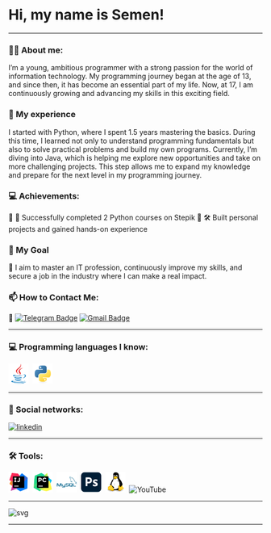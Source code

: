 
# Hi, my name is Semen!

---
### 👨‍💻 About me:

I’m a young, ambitious programmer with a strong passion for the world of information technology. My programming journey began at the age of 13, and since then, it has become an essential part of my life. Now, at 17, I am continuously growing and advancing my skills in this exciting field.

### 🌱 My experience
I started with Python, where I spent 1.5 years mastering the basics. During this time, I learned not only to understand programming fundamentals but also to solve practical problems and build my own programs.
Currently, I’m diving into Java, which is helping me explore new opportunities and take on more challenging projects. This step allows me to expand my knowledge and prepare for the next level in my programming journey.

### 💻 Achievements:
🔹 🔭 Successfully completed 2 Python courses on Stepik
🔹 🛠️ Built personal projects and gained hands-on experience

### 🎯 My Goal
🔹 I aim to master an IT profession, continuously improve my skills, and secure a job in the industry where I can make a real impact.

### 📫 How to Contact Me:
🔹 [![Telegram Badge](https://img.shields.io/badge/-Cyud-blue?style=flat&logo=Telegram&logoColor=white)](https://t.me/Cyud2023) [![Gmail Badge](https://img.shields.io/badge/-Gmail-red?style=flat&logo=Gmail&logoColor=white)](mailto:cyud.2019@gmail.com)

---
### 💻 Programming languages I know:
<img src="https://github.com/devicons/devicon/blob/master/icons/java/java-original.svg" title="java" alt="java" width="40" height="40"/>&nbsp;
<img src="https://github.com/devicons/devicon/blob/master/icons/python/python-original.svg" title="python" alt="python" width="40" height="40"/>&nbsp;


---
### 🤝 Social networks:
  <div id="badges">
    <a href="https://www.linkedin.com/in/simen-poiarkov-2b60b225b/" target="_blank">
      <img src="https://cdn-icons-png.flaticon.com/512/2504/2504799.png" width="40" height="40" alt="linkedin" />
    </a>

    
---
### 🛠 Tools:
<img src="https://github.com/devicons/devicon/blob/master/icons/intellij/intellij-original.svg" title="intellij" alt="intellij" width="40" height="40"/>&nbsp;
<img src="https://github.com/devicons/devicon/blob/master/icons/pycharm/pycharm-original.svg" title="pycharm" alt="pycharm" width="40" height="40"/>&nbsp;
<img src="https://github.com/devicons/devicon/blob/master/icons/mysql/mysql-plain-wordmark.svg" title="SQL" alt="SQL" width="40" height="40"/>&nbsp;
<img src="https://github.com/devicons/devicon/blob/master/icons/photoshop/photoshop-plain.svg" title="photoshop" alt="photoshop" width="40" height="40"/>&nbsp;
<img src="https://github.com/devicons/devicon/blob/master/icons/linux/linux-original.svg" title="linux" alt="linux" width="40" height="40"/>&nbsp;
<img src="https://upload.wikimedia.org/wikipedia/commons/9/9e/YouTube_Logo_%282013-2017%29.svg" title="YouTube" alt="YouTube" width="40" height="40"/>&nbsp;


---
![svg](https://github.com/FilimonovAlexey/FilimonovAlexey/blob/50be29f8a24667802c3fa5393c879a2db3caf641/assets/github-snake.svg)

---
